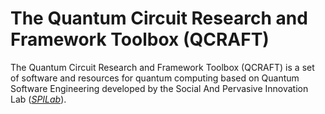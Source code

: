 # The Quantum Circuit Research and Framework Toolbox (QCRAFT)
The Quantum Circuit Research and Framework Toolbox (QCRAFT) is a set of software and resources for quantum computing based on Quantum Software Engineering developed by the Social And Pervasive Innovation Lab ([_SPILab_](https://spilab.es/)).
